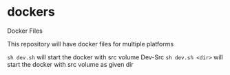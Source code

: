 # dockers
Docker Files

This repository will have docker files for multiple platforms

`sh dev.sh` will start the docker with src volume Dev-Src
 `sh dev.sh <dir>` will start the docker with src volume as given dir

